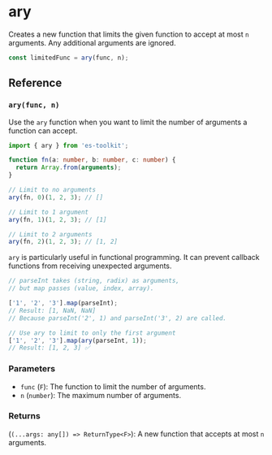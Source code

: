 # ary

Creates a new function that limits the given function to accept at most `n` arguments. Any additional arguments are ignored.

```typescript
const limitedFunc = ary(func, n);
```

## Reference

### `ary(func, n)`

Use the `ary` function when you want to limit the number of arguments a function can accept.

```typescript
import { ary } from 'es-toolkit';

function fn(a: number, b: number, c: number) {
  return Array.from(arguments);
}

// Limit to no arguments
ary(fn, 0)(1, 2, 3); // []

// Limit to 1 argument
ary(fn, 1)(1, 2, 3); // [1]

// Limit to 2 arguments
ary(fn, 2)(1, 2, 3); // [1, 2]
```

`ary` is particularly useful in functional programming. It can prevent callback functions from receiving unexpected arguments.

```typescript
// parseInt takes (string, radix) as arguments,
// but map passes (value, index, array).

['1', '2', '3'].map(parseInt);  
// Result: [1, NaN, NaN] 
// Because parseInt('2', 1) and parseInt('3', 2) are called.

// Use ary to limit to only the first argument
['1', '2', '3'].map(ary(parseInt, 1));  
// Result: [1, 2, 3] ✅
```

### Parameters

- `func` (`F`): The function to limit the number of arguments.
- `n` (`number`): The maximum number of arguments.

### Returns

(`(...args: any[]) => ReturnType<F>`): A new function that accepts at most `n` arguments.